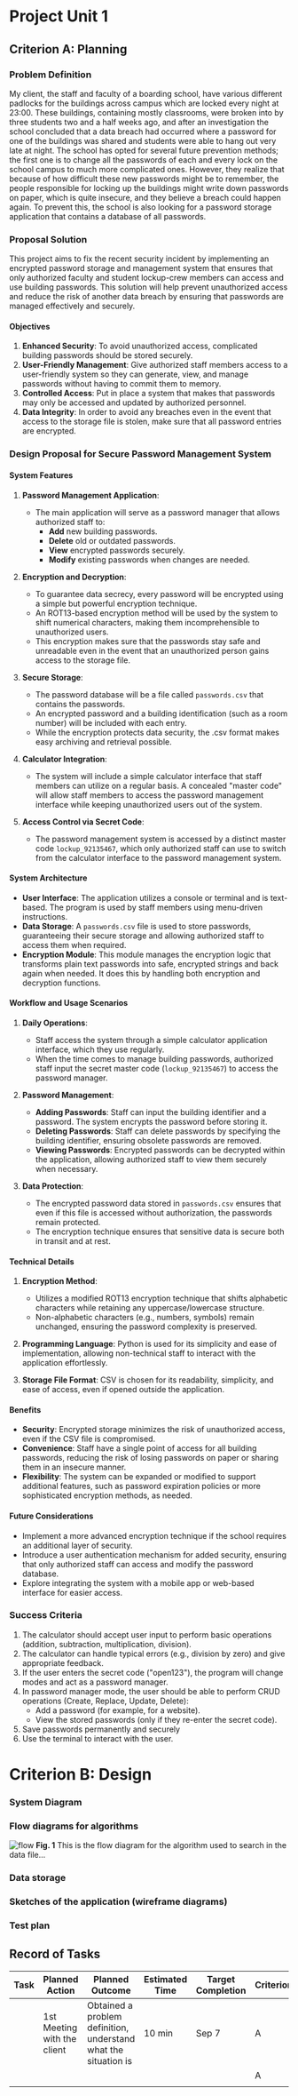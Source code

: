 # Project Unit 1

## Criterion A: Planning

### Problem Definition
My client, the staff and faculty of a boarding school, have various different padlocks for the buildings across campus which are locked every night at 23:00. These buildings, containing mostly classrooms, were broken into by three students two and a half weeks ago, and after an investigation the school concluded that a data breach had occurred where a password for one of the buildings was shared and students were able to hang out very late at night. The school has opted for several future prevention methods; the first one is to change all the passwords of each and every lock on the school campus to much more complicated ones. However, they realize that because of how difficult these new passwords might be to remember, the people responsible for locking up the buildings might write down passwords on paper, which is quite insecure, and they believe a breach could happen again. To prevent this, the school is also looking for a password storage application that contains a database of all passwords. 


### Proposal Solution
This project aims to fix the recent security incident by implementing an encrypted password storage and management system that ensures that only authorized faculty and student lockup-crew members can access and use building passwords. This solution will help prevent unauthorized access and reduce the risk of another data breach by ensuring that passwords are managed effectively and securely.

#### **Objectives**

1. **Enhanced Security**: To avoid unauthorized access, complicated building passwords should be stored securely.
2. **User-Friendly Management**: Give authorized staff members access to a user-friendly system so they can generate, view, and manage passwords without having to commit them to memory.
3. **Controlled Access**: Put in place a system that makes that passwords may only be accessed and updated by authorized personnel.
4. **Data Integrity**: In order to avoid any breaches even in the event that access to the storage file is stolen, make sure that all password entries are encrypted.


### **Design Proposal for Secure Password Management System**

#### **System Features**

1. **Password Management Application**: 
   - The main application will serve as a password manager that allows authorized staff to:
     - **Add** new building passwords.
     - **Delete** old or outdated passwords.
     - **View** encrypted passwords securely.
     - **Modify** existing passwords when changes are needed.

2. **Encryption and Decryption**: 
   - To guarantee data secrecy, every password will be encrypted using a simple but powerful encryption technique.
   - An ROT13-based encryption method will be used by the system to shift numerical characters, making them incomprehensible to unauthorized users.
   - This encryption makes sure that the passwords stay safe and unreadable even in the event that an unauthorized person gains access to the storage file.

3. **Secure Storage**: 
   - The password database will be a file called `passwords.csv` that contains the passwords.
   - An encrypted password and a building identification (such as a room number) will be included with each entry.
   - While the encryption protects data security, the .csv format makes easy archiving and retrieval possible.

4. **Calculator Integration**: 
   - The system will include a simple calculator interface that staff members can utilize on a regular basis. A concealed "master code" will allow staff members to access the password management interface while keeping unauthorized users out of the system. 

5. **Access Control via Secret Code**: 
   - The password management system is accessed by a distinct master code `lockup_92135467`, which only authorized staff can use to switch from the calculator interface to the password management system.


#### **System Architecture**
   - **User Interface**: The application utilizes a console or terminal and is text-based. The program is used by staff members using menu-driven instructions.
   - **Data Storage**: A `passwords.csv` file is used to store passwords, guaranteeing their secure storage and allowing authorized staff to access them when required.
   - **Encryption Module**: This module manages the encryption logic that transforms plain text passwords into safe, encrypted strings and back again when needed. It does this by handling both encryption and decryption functions.


#### **Workflow and Usage Scenarios**

1. **Daily Operations**:
   - Staff access the system through a simple calculator application interface, which they use regularly.
   - When the time comes to manage building passwords, authorized staff input the secret master code (`lockup_92135467`) to access the password manager.

2. **Password Management**:
   - **Adding Passwords**: Staff can input the building identifier and a password. The system encrypts the password before storing it.
   - **Deleting Passwords**: Staff can delete passwords by specifying the building identifier, ensuring obsolete passwords are removed.
   - **Viewing Passwords**: Encrypted passwords can be decrypted within the application, allowing authorized staff to view them securely when necessary.

3. **Data Protection**:
   - The encrypted password data stored in `passwords.csv` ensures that even if this file is accessed without authorization, the passwords remain protected.
   - The encryption technique ensures that sensitive data is secure both in transit and at rest.

#### **Technical Details**

1. **Encryption Method**: 
   - Utilizes a modified ROT13 encryption technique that shifts alphabetic characters while retaining any uppercase/lowercase structure.
   - Non-alphabetic characters (e.g., numbers, symbols) remain unchanged, ensuring the password complexity is preserved.

2. **Programming Language**: Python is used for its simplicity and ease of implementation, allowing non-technical staff to interact with the application effortlessly.

3. **Storage File Format**: CSV is chosen for its readability, simplicity, and ease of access, even if opened outside the application.

#### **Benefits**

- **Security**: Encrypted storage minimizes the risk of unauthorized access, even if the CSV file is compromised.
- **Convenience**: Staff have a single point of access for all building passwords, reducing the risk of losing passwords on paper or sharing them in an insecure manner.
- **Flexibility**: The system can be expanded or modified to support additional features, such as password expiration policies or more sophisticated encryption methods, as needed.

#### **Future Considerations**

- Implement a more advanced encryption technique if the school requires an additional layer of security.
- Introduce a user authentication mechanism for added security, ensuring that only authorized staff can access and modify the password database.
- Explore integrating the system with a mobile app or web-based interface for easier access.

### Success Criteria 
1. The calculator should accept user input to perform basic operations (addition, subtraction, multiplication, division).
1. The calculator can handle typical errors (e.g., division by zero) and give appropriate feedback.
1. If the user enters the secret code ("open123"), the program will change modes and act as a password manager.
1. In password manager mode, the user should be able to perform CRUD operations (Create, Replace, Update, Delete):
   * Add a password (for example, for a website).
   * View the stored passwords (only if they re-enter the secret code).
1. Save passwords permanently and securely
1. Use the terminal to interact with the user.

# Criterion B: Design
### System Diagram

### Flow diagrams for algorithms
![flow](https://github.com/user-attachments/assets/93f4a0fb-66b8-4993-9b3d-b0b47deaeb82)
**Fig. 1** This is the flow diagram for the algorithm used to search in the data file...

### Data storage

### Sketches of the application (wireframe diagrams)

### Test plan

## Record of Tasks
| Task | Planned Action              | Planned Outcome                                                 | Estimated Time | Target Completion | Criterion |
|------|-----------------------------|-----------------------------------------------------------------|----------------|-------------------|-----------|
|      | 1st Meeting with the client | Obtained a problem definition, understand what the situation is | 10 min         | Sep 7             | A         |
|      |                             |                                                                 |                |                   | A         |
|      |                             |                                                                 |                |                   |           |
